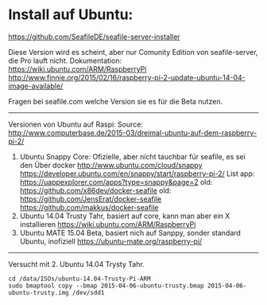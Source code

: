 
# Install auf Ubuntu:
https://github.com/SeafileDE/seafile-server-installer

Diese Version wird es scheint, aber nur Comunity Edition von seafile-server, die Pro lauft nicht.
Dokumentation: https://wiki.ubuntu.com/ARM/RaspberryPi
  http://www.finnie.org/2015/02/16/raspberry-pi-2-update-ubuntu-14-04-image-available/



Fragen bei seafile.com welche Version sie es für die Beta nutzen.

-------------------------------------------------------------------------
Versionen von Ubuntu auf Raspi:
Source: http://www.computerbase.de/2015-03/dreimal-ubuntu-auf-dem-raspberry-pi-2/

1. Ubuntu Snappy Core: Ofizielle, aber nicht tauchbar für seafile, es sei den Über docker
   http://www.ubuntu.com/cloud/snappy
   https://developer.ubuntu.com/en/snappy/start/raspberry-pi-2/
   List app: https://uappexplorer.com/apps?type=snappy&page=2
   old: https://github.com/x86dev/docker-seafile
   old: https://github.com/JensErat/docker-seafile
   https://github.com/makkus/docker-seafile
2. Ubuntu 14.04 Trusty Tahr, basiert auf core, kann man aber ein X installieren
   https://wiki.ubuntu.com/ARM/RaspberryPi
3. Ubuntu MATE 15.04 Beta, basiert nich auf Sanppy, sonder standard Ubuntu, inofiziell
   https://ubuntu-mate.org/raspberry-pi/


------------------------------------------------------------------------------------------

Versucht mit 2. Ubuntu 14.04 Trysty Tahr.
```
cd /data/ISOs/ubuntu-14.04-Trusty-Pi-ARM
sudo bmaptool copy --bmap 2015-04-06-ubuntu-trusty.bmap 2015-04-06-ubuntu-trusty.img /dev/sdd1
```
